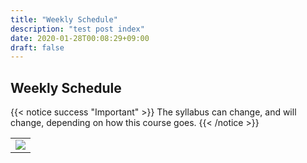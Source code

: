```yaml
---
title: "Weekly Schedule"
description: "test post index"
date: 2020-01-28T00:08:29+09:00
draft: false
---
```


## Weekly Schedule

{{< notice success "Important" >}} The syllabus can change, and will change, depending on how this course goes.
{{< /notice >}}

<table >
	<tbody>
		<tr>
			<td><img src="https://images.squarespace-cdn.com/content/v1/5f3571ef9fa2aa0139d700c8/1673014891991-4IMEZAXJUDZPU8XP1NAA/unsplash-image-Oaqk7qqNh_c.jpg?format=2500w"> </td>
		</tr>
	</tbody>
</table>

